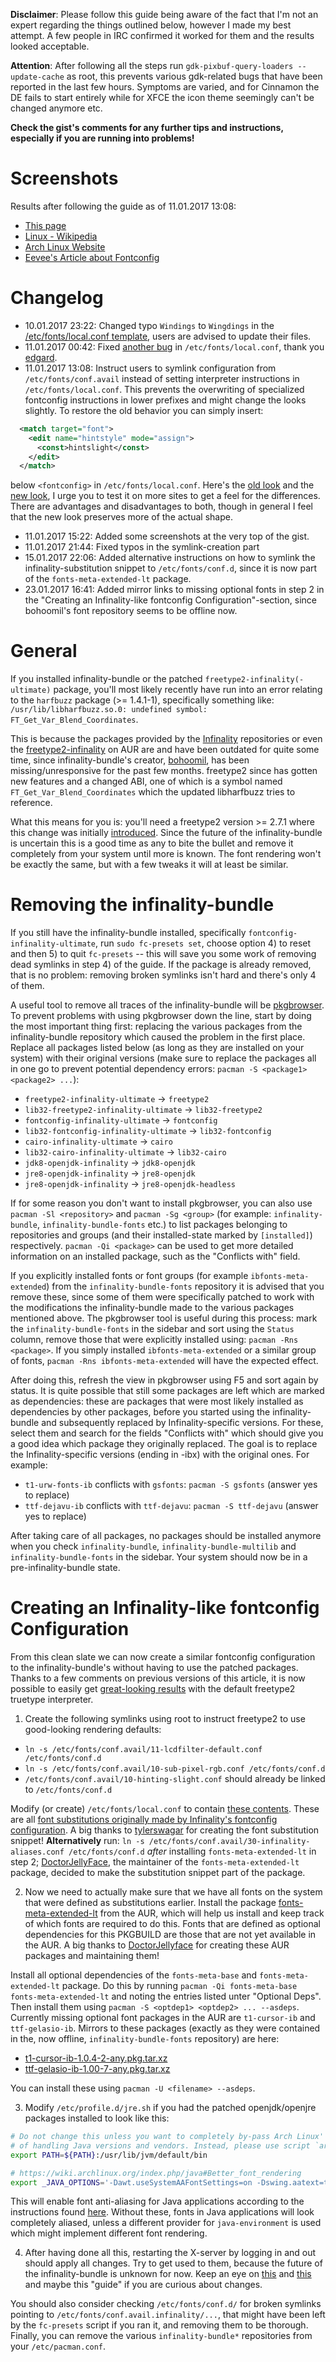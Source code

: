 **Disclaimer**: Please follow this guide being aware of the fact that I'm not an expert regarding the things outlined below, however I made my best attempt. A few people in IRC confirmed it worked for them and the results looked acceptable.

**Attention**: After following all the steps run `gdk-pixbuf-query-loaders --update-cache` as root, this prevents various gdk-related bugs that have been reported in the last few hours. Symptoms are varied, and for Cinnamon the DE fails to start entirely while for XFCE the icon theme seemingly can't be changed anymore etc.

**Check the gist's comments for any further tips and instructions, especially if you are running into problems!**


Screenshots
===========
Results after following the guide as of 11.01.2017 13:08:

 * [This page](http://i.imgur.com/P6ZFvJn.png)
 * [Linux - Wikipedia](http://i.imgur.com/SM1gH6p.png)
 * [Arch Linux Website](http://i.imgur.com/NgXzDTA.png)
 * [Eevee's Article about Fontconfig](http://i.imgur.com/XH1kUCC.png)


Changelog
=========

* 10.01.2017 23:22: Changed typo `Windings` to `Wingdings` in the [/etc/fonts/local.conf template](https://gist.github.com/cryzed/4f64bb79e80d619866ee0b18ba2d32fc), users are advised to update their files.
* 11.01.2017 00:42: Fixed [another bug](https://gist.github.com/cryzed/e002e7057435f02cc7894b9e748c5671#gistcomment-1967788) in `/etc/fonts/local.conf`, thank you [edgard](https://github.com/edgard).
* 11.01.2017 13:08: Instruct users to symlink configuration from `/etc/fonts/conf.avail` instead of setting interpreter instructions in `/etc/fonts/local.conf`. This prevents the overwriting of specialized fontconfig instructions in lower prefixes and might change the looks slightly. To restore the old behavior you can simply insert:
```xml
  <match target="font">
    <edit name="hintstyle" mode="assign">
      <const>hintslight</const>
    </edit>
  </match>
```
below `<fontconfig>` in `/etc/fonts/local.conf`. Here's the [old look](http://i.imgur.com/8jR9lUI.png) and the [new look](http://i.imgur.com/P6ZFvJn.png), I urge you to test it on more sites to get a feel for the differences. There are advantages and disadvantages to both, though in general I feel that the new look preserves more of the actual shape.

* 11.01.2017 15:22: Added some screenshots at the very top of the gist.
* 11.01.2017 21:44: Fixed typos in the symlink-creation part
* 15.01.2017 22:06: Added alternative instructions on how to symlink the infinality-substitution snippet to `/etc/fonts/conf.d`, since it is now part of the `fonts-meta-extended-lt` package.
* 23.01.2017 16:41: Added mirror links to missing optional fonts in step 2 in the "Creating an Infinality-like fontconfig Configuration"-section, since bohoomil's font repository seems to be offline now.

General
=======

If you installed infinality-bundle or the patched `freetype2-infinality(-ultimate)` package, you'll most likely recently have run into an error relating to the `harfbuzz` package (>= 1.4.1-1), specifically something like: `/usr/lib/libharfbuzz.so.0: undefined symbol: FT_Get_Var_Blend_Coordinates`.

This is because the packages provided by the [Infinality](https://wiki.archlinux.org/index.php/Infinality) repositories or even the [freetype2-infinality](https://aur.archlinux.org/packages/freetype2-infinality/) on AUR are and have been outdated for quite some time, since infinality-bundle's creator, [bohoomil](http://bohoomil.com/), has been missing/unresponsive for the past few months. freetype2 since has gotten new features and a changed ABI, one of which is a symbol named `FT_Get_Var_Blend_Coordinates` which the updated libharfbuzz tries to reference.

What this means for you is: you'll need a freetype2 version >= 2.7.1 where this change was initially [introduced](https://sourceforge.net/projects/freetype/files/freetype2/2.7.1/). Since the future of the infinality-bundle is uncertain this is a good time as any to bite the bullet and remove it completely from your system until more is known. The font rendering won't be exactly the same, but with a few tweaks it will at least be similar.


Removing the infinality-bundle
==============================

If you still have the infinality-bundle installed, specifically `fontconfig-infinality-ultimate`, run `sudo fc-presets set`, choose option 4) to reset and then 5) to quit `fc-presets` -- this will save you some work of removing dead symlinks in step 4) of the guide. If the package is already removed, that is no problem: removing broken symlinks isn't hard and there's only 4 of them.

A useful tool to remove all traces of the infinality-bundle will be [pkgbrowser](https://aur.archlinux.org/packages/pkgbrowser/). To prevent problems with using pkgbrowser down the line, start by doing the most important thing first: replacing the various packages from the infinality-bundle repository which caused the problem in the first place. Replace all packages listed below (as long as they are installed on your system) with their original versions (make sure to replace the packages all in one go to prevent potential dependency errors: `pacman -S <package1> <package2> ...`):

 * `freetype2-infinality-ultimate` -> `freetype2`
 * `lib32-freetype2-infinality-ultimate` -> `lib32-freetype2`
 * `fontconfig-infinality-ultimate` -> `fontconfig`
 * `lib32-fontconfig-infinality-ultimate` -> `lib32-fontconfig`
 * `cairo-infinality-ultimate` -> `cairo`
 * `lib32-cairo-infinality-ultimate` -> `lib32-cairo`
 * `jdk8-openjdk-infinality` -> `jdk8-openjdk`
 * `jre8-openjdk-infinality` -> `jre8-openjdk`
 * `jre8-openjdk-infinality` -> `jre8-openjdk-headless`

If for some reason you don't want to install pkgbrowser, you can also use `pacman -Sl <repository>` and `pacman -Sg <group>` (for example: `infinality-bundle`, `infinality-bundle-fonts` etc.) to list packages belonging to repositories and groups (and their installed-state marked by `[installed]`) respectively. `pacman -Qi <package>` can be used to get more detailed information on an installed package, such as the "Conflicts with" field.

If you explicitly installed fonts or font groups (for example `ibfonts-meta-extended`) from the `infinality-bundle-fonts` repository it is advised that you remove these, since some of them were specifically patched to work with the modifications the infinality-bundle made to the various packages mentioned above. The pkgbrowser tool is useful during this process: mark the `infinality-bundle-fonts` in the sidebar and sort using the `Status` column, remove those that were explicitly installed using: `pacman -Rns <package>`. If you simply installed `ibfonts-meta-extended` or a similar group of fonts, `pacman -Rns ibfonts-meta-extended` will have the expected effect.

After doing this, refresh the view in pkgbrowser using F5 and sort again by status. It is quite possible that still some packages are left which are marked as dependencies: these are packages that were most likely installed as dependencies by other packages, before you started using the infinality-bundle and subsequently replaced by Infinality-specific versions. For these, select them and search for the fields "Conflicts with" which should give you a good idea which package they originally replaced. The goal is to replace the Infinality-specific versions (ending in -ibx) with the original ones. For example:

 * `t1-urw-fonts-ib` conflicts with `gsfonts`: `pacman -S gsfonts` (answer yes to replace)
 * `ttf-dejavu-ib` conflicts with `ttf-dejavu`: `pacman -S ttf-dejavu` (answer yes to replace)

After taking care of all packages, no packages should be installed anymore when you check `infinality-bundle`, `infinality-bundle-multilib` and `infinality-bundle-fonts` in the sidebar. Your system should now be in a pre-infinality-bundle state.


Creating an Infinality-like fontconfig Configuration
====================================================

From this clean slate we can now create a similar fontconfig configuration to the infinality-bundle's without having to use the patched packages. Thanks to a few comments on previous versions of this article, it is now possible to easily get [great-looking results](http://i.imgur.com/P6ZFvJn.png) with the default freetype2 truetype interpreter.

1) Create the following symlinks using root to instruct freetype2 to use good-looking rendering defaults:
* `ln -s /etc/fonts/conf.avail/11-lcdfilter-default.conf /etc/fonts/conf.d`
* `ln -s /etc/fonts/conf.avail/10-sub-pixel-rgb.conf /etc/fonts/conf.d`
* `/etc/fonts/conf.avail/10-hinting-slight.conf` should already be linked to `/etc/fonts/conf.d`

Modify (or create) `/etc/fonts/local.conf` to contain [these contents](https://gist.github.com/cryzed/4f64bb79e80d619866ee0b18ba2d32fc). These are all [font substitutions originally made by Infinality's fontconfig configuration](http://bohoomil.com/doc/05-fonts/). A big thanks to [tylerswagar](https://github.com/tylerswagar) for creating the font substitution snippet! **Alternatively** run: `ln -s /etc/fonts/conf.avail/30-infinality-aliases.conf /etc/fonts/conf.d` _after_ installing `fonts-meta-extended-lt` in step 2; [DoctorJellyFace](https://github.com/DoctorJellyface), the maintainer of the `fonts-meta-extended-lt` package, decided to make the substitution snippet part of the package.

2) Now we need to actually make sure that we have all fonts on the system that were defined as substitutions earlier. Install the package [fonts-meta-extended-lt](https://aur.archlinux.org/packages/fonts-meta-extended-lt/) from the AUR, which will help us install and keep track of which fonts are required to do this. Fonts that are defined as optional dependencies for this PKGBUILD are those that are not yet available in the AUR. A big thanks to [DoctorJellyface](https://github.com/DoctorJellyface) for creating these AUR packages and maintaining them!

Install all optional dependencies of the `fonts-meta-base` and `fonts-meta-extended-lt` package. Do this by running `pacman -Qi fonts-meta-base fonts-meta-extended-lt` and noting the entries listed unter "Optional Deps". Then install them using `pacman -S <optdep1> <optdep2> ... --asdeps`. Currently missing optional font packages in the AUR are `t1-cursor-ib` and `ttf-gelasio-ib`. Mirrors to these packages (exactly as they were contained in the, now offline, `infinality-bundle-fonts` repository) are here:

* [t1-cursor-ib-1.0.4-2-any.pkg.tar.xz](https://mega.nz/#!Nks0iJAb!8nSMQMtmvHfnMXH1TJ7-QIMNQWOMdgpH803WVgg2qWI)
* [ttf-gelasio-ib-1.00-7-any.pkg.tar.xz](https://mega.nz/#!Bt0hRaSZ!zv0liCiAfLaw6_oewcwoG5TsXP9Ruu-HNUfrRVYfYDg)

You can install these using `pacman -U <filename> --asdeps`.

3) Modify `/etc/profile.d/jre.sh` if you had the patched openjdk/openjre packages installed to look like this:

```bash
# Do not change this unless you want to completely by-pass Arch Linux' way
# of handling Java versions and vendors. Instead, please use script `archlinux-java`
export PATH=${PATH}:/usr/lib/jvm/default/bin

# https://wiki.archlinux.org/index.php/java#Better_font_rendering
export _JAVA_OPTIONS='-Dawt.useSystemAAFontSettings=on -Dswing.aatext=true'
```

This will enable font anti-aliasing for Java applications according to the instructions found [here](https://wiki.archlinux.org/index.php/java#Better_font_rendering). Without these, fonts in Java applications will look completely aliased, unless a different provider for `java-environment` is used which might implement different font rendering.

4) After having done all this, restarting the X-server by logging in and out should apply all changes. Try to get used to them, because the future of the infinality-bundle is unknown for now. Keep an eye on [this](https://github.com/bohoomil/fontconfig-ultimate/issues/171) and [this](https://aur.archlinux.org/packages/freetype2-infinality/) and maybe this "guide" if you are curious about changes.

You should also consider checking `/etc/fonts/conf.d/` for broken symlinks pointing to `/etc/fonts/conf.avail.infinality/...`, that might have been left by the `fc-presets` script if you ran it, and removing them to be thorough. Finally, you can remove the various `infinality-bundle*` repositories from your `/etc/pacman.conf`.